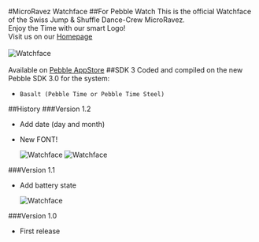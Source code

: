#MicroRavez Watchface
##For Pebble Watch
This is the official Watchface of the Swiss Jump & Shuffle Dance-Crew MicroRavez.</br >
Enjoy the Time with our smart Logo!</br >
Visit us on our [Homepage](microravez.ch)</br >
</br >
![Watchface](https://github.com/GrimbiXcode/Pebble_MicroRavezWatchface/tree/master/Screenshots/Screenshots/Banner.png)</br ></br >
Available on [Pebble AppStore](https://apps.getpebble.com/applications/55bb0551e54d9fc375000018)
##SDK 3
Coded and compiled on the new Pebble SDK 3.0 for the system:

* `Basalt (Pebble Time or Pebble Time Steel)`

##History
###Version 1.2
* Add date (day and month)
* New FONT!

  ![Watchface](https://github.com/GrimbiXcode/Pebble_MicroRavezWatchface/tree/master/Screenshots/LogoV1.2.png)
  ![Watchface](https://github.com/GrimbiXcode/Pebble_MicroRavezWatchface/tree/master/Screenshots/LogoV1.2b.png)

###Version 1.1

* Add battery state

  ![Watchface](https://github.com/GrimbiXcode/Pebble_MicroRavezWatchface/tree/master/Screenshots/LogoV1.1.png)

###Version 1.0

* First release
